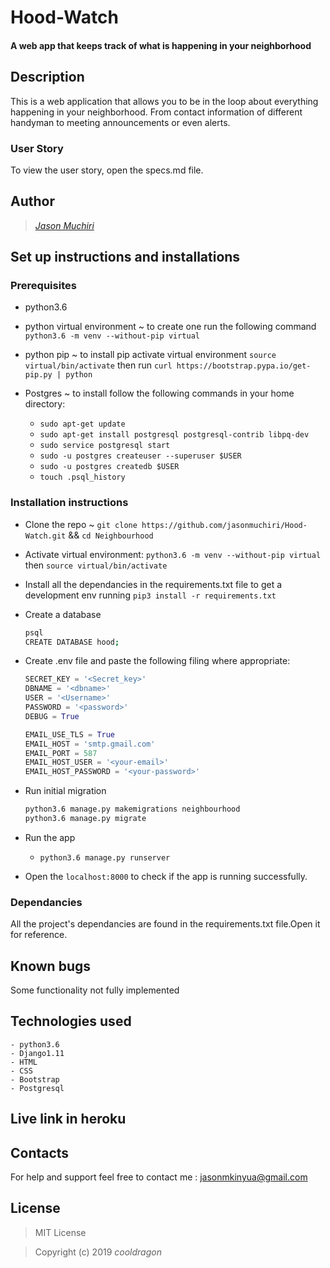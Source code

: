 # Hood-Watch

#### A web app that keeps track of what is happening in your neighborhood 

## Description 

This is a web application that allows you to be in the loop about everything happening in your neighborhood. From contact information of different handyman to meeting announcements or even alerts.


### User Story

To view the user story, open the specs.md file.

## Author

> _[Jason Muchiri](https://github.com/jasonmuchiri)_

## Set up instructions and installations

### Prerequisites

- python3.6 

- python virtual environment ~ to create one run the following command `python3.6 -m venv --without-pip virtual`

- python pip ~ to install pip activate virtual environment `source virtual/bin/activate` then run `curl https://bootstrap.pypa.io/get-pip.py | python`

- Postgres ~ to install follow the following commands in your home directory:
    - `sudo apt-get update`
    - `sudo apt-get install postgresql postgresql-contrib libpq-dev`
    - `sudo service postgresql start`
    - `sudo -u postgres createuser --superuser $USER`
    - `sudo -u postgres createdb $USER`
    - `touch .psql_history`

### Installation instructions

- Clone the repo ~ `git clone https://github.com/jasonmuchiri/Hood-Watch.git` && `cd Neighbourhood`

- Activate virtual environment: 
   `python3.6 -m venv --without-pip virtual` then `source virtual/bin/activate`

- Install all the dependancies in the requirements.txt file to get a development env running
   `pip3 install -r requirements.txt`

- Create a database 
  ```bash
  psql
  CREATE DATABASE hood;
  ```

- Create .env file and paste the following filing where appropriate:
  ```python
  SECRET_KEY = '<Secret_key>'
  DBNAME = '<dbname>'
  USER = '<Username>'
  PASSWORD = '<password>'
  DEBUG = True

  EMAIL_USE_TLS = True
  EMAIL_HOST = 'smtp.gmail.com'
  EMAIL_PORT = 587
  EMAIL_HOST_USER = '<your-email>'
  EMAIL_HOST_PASSWORD = '<your-password>'
  ```

- Run initial migration
  ``` bash
  python3.6 manage.py makemigrations neighbourhood
  python3.6 manage.py migrate
  ```

- Run the app

   - `python3.6 manage.py runserver`

- Open the `localhost:8000` to check if the app is running successfully.

### Dependancies

All the project's dependancies are found in the requirements.txt file.Open it for reference.

## Known bugs

Some functionality not fully implemented

## Technologies used

    - python3.6
    - Django1.11
    - HTML
    - CSS
    - Bootstrap
    - Postgresql

## Live link in heroku

> 

## Contacts

For help and support feel free to contact me : jasonmkinyua@gmail.com

## License

> MIT License

> Copyright (c) 2019 _cooldragon_